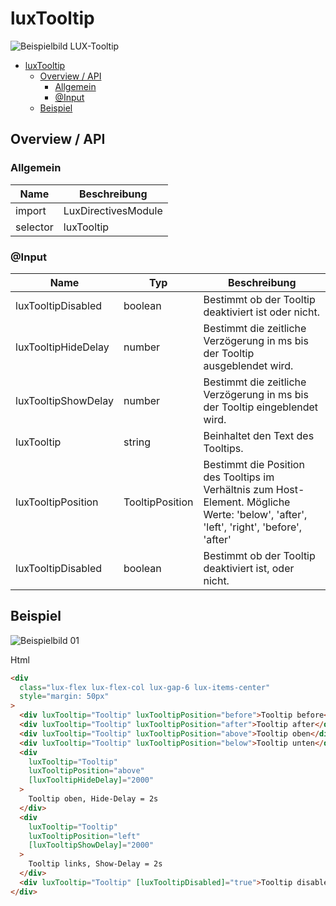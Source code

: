 # luxTooltip

![Beispielbild LUX-Tooltip](https://raw.githubusercontent.com/wiki/IHK-GfI/lux-components/Versions/v16/luxTooltip-v16-img.png)

- [luxTooltip](#luxtooltip)
  - [Overview / API](#overview--api)
    - [Allgemein](#allgemein)
    - [@Input](#input)
  - [Beispiel](#beispiel)

## Overview / API

### Allgemein

| Name     | Beschreibung        |
| -------- | ------------------- |
| import   | LuxDirectivesModule |
| selector | luxTooltip          |

### @Input

| Name                | Typ             | Beschreibung                                                                                                                            |
| ------------------- | --------------- | --------------------------------------------------------------------------------------------------------------------------------------- |
| luxTooltipDisabled  | boolean         | Bestimmt ob der Tooltip deaktiviert ist oder nicht.                                                                                     |
| luxTooltipHideDelay | number          | Bestimmt die zeitliche Verzögerung in ms bis der Tooltip ausgeblendet wird.                                                             |
| luxTooltipShowDelay | number          | Bestimmt die zeitliche Verzögerung in ms bis der Tooltip eingeblendet wird.                                                             |
| luxTooltip          | string          | Beinhaltet den Text des Tooltips.                                                                                                       |
| luxTooltipPosition  | TooltipPosition | Bestimmt die Position des Tooltips im Verhältnis zum Host-Element. Mögliche Werte: 'below', 'after', 'left', 'right', 'before', 'after' |
| luxTooltipDisabled  | boolean         | Bestimmt ob der Tooltip deaktiviert ist, oder nicht.                                                                                    |

## Beispiel

![Beispielbild 01](https://raw.githubusercontent.com/wiki/IHK-GfI/lux-components/Versions/v16/luxTooltip-v16-img-01.png)

Html

```html
<div
  class="lux-flex lux-flex-col lux-gap-6 lux-items-center"
  style="margin: 50px"
>
  <div luxTooltip="Tooltip" luxTooltipPosition="before">Tooltip before</div>
  <div luxTooltip="Tooltip" luxTooltipPosition="after">Tooltip after</div>
  <div luxTooltip="Tooltip" luxTooltipPosition="above">Tooltip oben</div>
  <div luxTooltip="Tooltip" luxTooltipPosition="below">Tooltip unten</div>
  <div
    luxTooltip="Tooltip"
    luxTooltipPosition="above"
    [luxTooltipHideDelay]="2000"
  >
    Tooltip oben, Hide-Delay = 2s
  </div>
  <div
    luxTooltip="Tooltip"
    luxTooltipPosition="left"
    [luxTooltipShowDelay]="2000"
  >
    Tooltip links, Show-Delay = 2s
  </div>
  <div luxTooltip="Tooltip" [luxTooltipDisabled]="true">Tooltip disabled</div>
</div>
```
